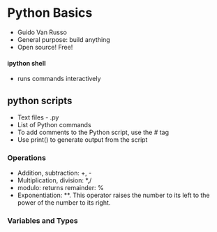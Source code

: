 # Python Basics
- Guido Van Russo
- General purpose: build anything
- Open source! Free!
#### ipython shell
- runs commands interactively
## python scripts
- Text files - .py
- List of Python commands
- To add comments to the Python script, use the # tag
- Use print() to generate output from the script
### Operations
- Addition, subtraction: +, -
- Multiplication, division: *,/
- modulo: returns remainder: %
- Exponentiation: **. This operator raises the number to its left to the power of the number to its right.
### Variables and Types

